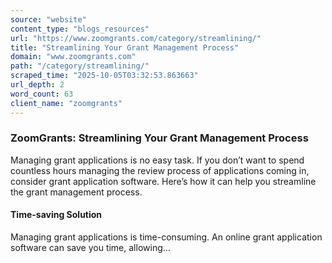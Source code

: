```yaml
---
source: "website"
content_type: "blogs_resources"
url: "https://www.zoomgrants.com/category/streamlining/"
title: "Streamlining Your Grant Management Process"
domain: "www.zoomgrants.com"
path: "/category/streamlining/"
scraped_time: "2025-10-05T03:32:53.863663"
url_depth: 2
word_count: 63
client_name: "zoomgrants"
---
```


### ZoomGrants: Streamlining Your Grant Management Process

Managing grant applications is no easy task. If you don’t want to spend countless hours managing the review process of applications coming in, consider grant application software. Here’s how it can help you streamline the grant management process.

#### Time-saving Solution

Managing grant applications is time-consuming. An online grant application software can save you time, allowing…